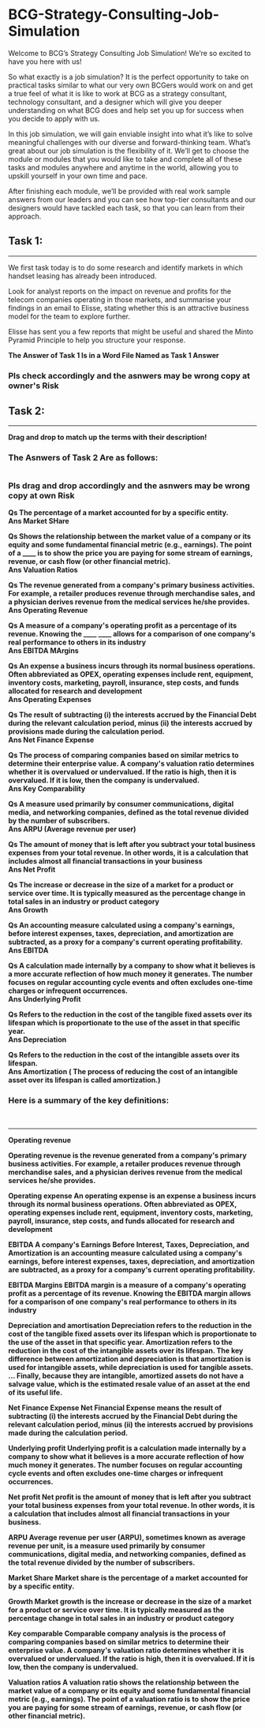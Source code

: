 # BCG-Strategy-Consulting-Job-Simulation

Welcome to BCG’s Strategy Consulting Job Simulation! We’re so excited to have you here with us!


So what exactly is a job simulation? It is the perfect opportunity to take on practical tasks similar to what our very own BCGers would work on and get a true feel of what it is like to work at BCG as a strategy consultant, technology consultant, and a designer which will give you deeper understanding on what BCG does and help set you up for success when you decide to apply with us.

In this job simulation, we will gain enviable insight into what it’s like to solve meaningful challenges with our diverse and forward-thinking team. What’s great about our job simulation is the flexibility of it. We’ll get to choose the module or modules that you would like to take and complete all of these tasks and modules anywhere and anytime in the world, allowing you to upskill yourself in your own time and pace.

After finishing each module, we’ll be provided with real work sample answers from our leaders and you can see how top-tier consultants and our designers would have tackled each task, so that you can learn from their approach.

<h2><b>Task 1:</b></h2>
<hr>

We first task today is to do some research and identify markets in which handset leasing has already been introduced.

Look for analyst reports on the impact on revenue and profits for the telecom companies operating in those markets, and summarise your findings in an email to Elisse, stating whether this is an attractive business model for the team to explore further.

Elisse has sent you a few reports that might be useful and shared the Minto Pyramid Principle to help you structure your response. 

<b>The Answer of Task 1 Is in a Word File Named as Task 1 Answer<b>
<b><h3>Pls check accordingly and the asnwers may be wrong copy at owner's Risk</b></h3>

<h2><b>Task 2:</b></h2>
<hr>

Drag and drop to match up the terms with their description!

<h3><b>The Asnwers of Task 2 Are as follows: 
  
<br>Pls drag and drop accordingly and the asnwers may be wrong copy at own Risk</b></h3>

Qs The percentage of a market accounted for by a specific entity. 
<br>
Ans Market SHare

Qs Shows the relationship between the market value of a company or its equity and some fundamental financial metric (e.g., earnings). The point of a ____ is to show the price you are paying for some stream of earnings, revenue, or cash flow (or other financial metric).
<br>
Ans Valuation Ratios

Qs The revenue generated from a company's primary business activities. For example, a retailer produces revenue through merchandise sales, and a physician derives revenue from the medical services he/she provides.
<br>
Ans Operating Revenue

Qs A measure of a company's operating profit as a percentage of its revenue. Knowing the ____ ____ allows for a comparison of one company's real performance to others in its industry
<br>
Ans EBITDA MArgins

Qs An expense a business incurs through its normal business operations. Often abbreviated as OPEX, operating expenses include rent, equipment, inventory costs, marketing, payroll, insurance, step costs, and funds allocated for research and development
<br>
Ans Operating Expenses

Qs The result of subtracting (i) the interests accrued by the Financial Debt during the relevant calculation period, minus (ii) the interests accrued by provisions made during the calculation period.
<br>
Ans Net Finance Expense

Qs The process of comparing companies based on similar metrics to determine their enterprise value. A company's valuation ratio determines whether it is overvalued or undervalued. If the ratio is high, then it is overvalued. If it is low, then the company is undervalued.
<br>
Ans Key Comparability

Qs A measure used primarily by consumer communications, digital media, and networking companies, defined as the total revenue divided by the number of subscribers.
<br>
Ans ARPU (Average revenue per user)

Qs The amount of money that is left after you subtract your total business expenses from your total revenue. In other words, it is a calculation that includes almost all financial transactions in your business
<br>
Ans Net Profit

Qs The increase or decrease in the size of a market for a product or service over time. It is typically measured as the percentage change in total sales in an industry or product category
<br>
Ans Growth

Qs An accounting measure calculated using a company's earnings, before interest expenses, taxes, depreciation, and amortization are subtracted, as a proxy for a company's current operating profitability.
<br>
Ans EBITDA

Qs A calculation made internally by a company to show what it believes is a more accurate reflection of how much money it generates. The number focuses on regular accounting cycle events and often excludes one-time charges or infrequent occurrences.
<br>
Ans Underlying Profit

Qs Refers to the reduction in the cost of the tangible fixed assets over its lifespan which is proportionate to the use of the asset in that specific year.
<br>
Ans Depreciation

Qs Refers to the reduction in the cost of the intangible assets over its lifespan.
<br>
Ans Amortization ( The process of reducing the cost of an intangible asset over its lifespan is called amortization.)

<b><h3>Here is a summary of the key definitions:</b></h3>
<br> 
<hr>

<b>Operating revenue</b>

Operating revenue is the revenue generated from a company's primary business activities. For example, a retailer produces revenue through merchandise sales, and a physician derives revenue from the medical services he/she provides.

<b>Operating expense</b>
An operating expense is an expense a business incurs through its normal business operations. Often abbreviated as OPEX, operating expenses include rent, equipment, inventory costs, marketing, payroll, insurance, step costs, and funds allocated for research and development

<b>EBITDA</b>
A company's Earnings Before Interest, Taxes, Depreciation, and Amortization is an accounting measure calculated using a company's earnings, before interest expenses, taxes, depreciation, and amortization are subtracted, as a proxy for a company's current operating profitability.

<b>EBITDA Margins</b>
EBITDA margin is a measure of a company's operating profit as a percentage of its revenue. Knowing the EBITDA margin allows for a comparison of one company's real performance to others in its industry

<b>Depreciation and amortisation </b>
Depreciation refers to the reduction in the cost of the tangible fixed assets over its lifespan which is proportionate to the use of the asset in that specific year. 
Amortization refers to the reduction in the cost of the intangible assets over its lifespan. The key difference between amortization and depreciation is that amortization is used for intangible assets, while depreciation is used for tangible assets. ... Finally, because they are intangible, amortized assets do not have a salvage value, which is the estimated resale value of an asset at the end of its useful life.

<b>Net Finance Expense</b>
Net Financial Expense means the result of subtracting (i) the interests accrued by the Financial Debt during the relevant calculation period, minus (ii) the interests accrued by provisions made during the calculation period.

<b>Underlying profit</b>
Underlying profit is a calculation made internally by a company to show what it believes is a more accurate reflection of how much money it generates. The number focuses on regular accounting cycle events and often excludes one-time charges or infrequent occurrences.

<b>Net profit</b>
Net profit is the amount of money that is left after you subtract your total business expenses from your total revenue. In other words, it is a calculation that includes almost all financial transactions in your business.

<b>ARPU</b>
Average revenue per user (ARPU), sometimes known as average revenue per unit, is a measure used primarily by consumer communications, digital media, and networking companies, defined as the total revenue divided by the number of subscribers.

<b>Market Share</b>
Market share is the percentage of a market accounted for by a specific entity.

<b>Growth</b>
Market growth is the increase or decrease in the size of a market for a product or service over time. It is typically measured as the percentage change in total sales in an industry or product category

<b>Key comparable</b>
Comparable company analysis is the process of comparing companies based on similar metrics to determine their enterprise value. A company's valuation ratio determines whether it is overvalued or undervalued. If the ratio is high, then it is overvalued. If it is low, then the company is undervalued.

<b>Valuation ratios</b>
A valuation ratio shows the relationship between the market value of a company or its equity and some fundamental financial metric (e.g., earnings). The point of a valuation ratio is to show the price you are paying for some stream of earnings, revenue, or cash flow (or other financial metric).
<br>
